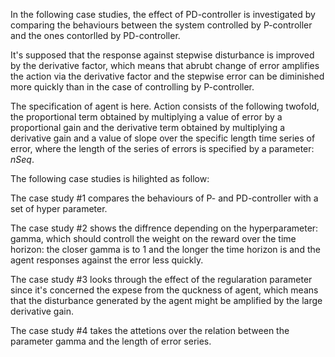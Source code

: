 


In the following case studies,
the effect of PD-controller is investigated 
by comparing the behaviours between the system controlled by P-controller
and the ones contorlled by PD-controller.

It's supposed that 
the response against stepwise disturbance 
is improved by the derivative factor,
which means that abrubt change of error amplifies the action
via the derivative factor and the stepwise error can be diminished more quickly  than in the case of controlling by P-controller.

The specification of agent is here.
Action consists of the following twofold,
the proportional term obtained by multiplying a value of error by a proportional gain
and the derivative term obtained by multiplying a derivative gain and a value of slope over the specific length time series of error, 
where the length of the series of errors is specified by a parameter: $nSeq$.

The following case studies is hilighted as follow:
>>
The case study #1 compares the behaviours of P- and PD-controller
with a set of hyper parameter.
>>
The case study #2 shows the diffrence depending on the hyperparameter: gamma,
which should controll the weight on the reward over the time horizon:
the closer gamma is to 1 and the longer the time horizon is and the agent responses against the error less quickly.
>>
The case study #3 looks through the effect of the regularation parameter
since it's concerned the expese from the quckness of agent,
which means that the disturbance generated by the agent might be amplified by the large derivative gain.
>>
The case study #4 takes the attetions over the relation between the parameter gamma and the length of error series.

